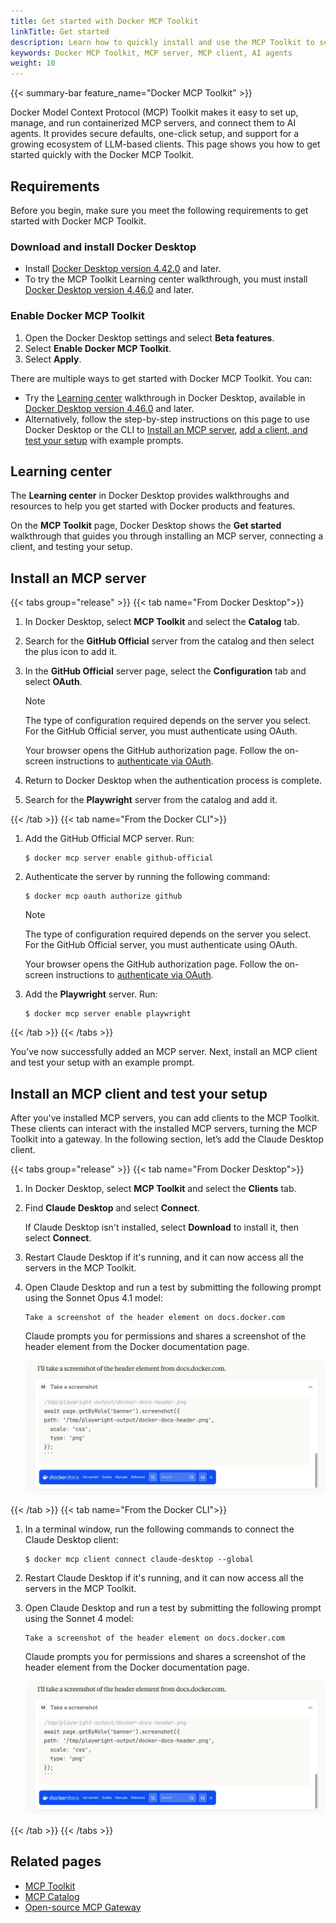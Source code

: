 ```yaml
---
title: Get started with Docker MCP Toolkit
linkTitle: Get started
description: Learn how to quickly install and use the MCP Toolkit to set up servers and clients.
keywords: Docker MCP Toolkit, MCP server, MCP client, AI agents
weight: 10
---
```


{{< summary-bar feature_name="Docker MCP Toolkit" >}}

Docker Model Context Protocol (MCP) Toolkit makes it easy to set up, manage, and run containerized MCP servers, and connect them to AI agents. It provides secure defaults, one-click setup, and support for a growing ecosystem of LLM-based clients. This page shows you how to get started quickly with the Docker MCP Toolkit.

## Requirements

Before you begin, make sure you meet the following requirements to get started with Docker MCP Toolkit.

### Download and install Docker Desktop

- Install [Docker Desktop version 4.42.0](/manuals/desktop/release-notes.md#4420) and later.
- To try the MCP Toolkit Learning center walkthrough, you must install [Docker Desktop version 4.46.0](/manuals/desktop/release-notes.md#4460) and later.

### Enable Docker MCP Toolkit

1. Open the Docker Desktop settings and select **Beta features**.
2. Select **Enable Docker MCP Toolkit**.
3. Select **Apply**.

There are multiple ways to get started with Docker MCP Toolkit. You can:
-  Try the [Learning center](#learning-center) walkthrough in Docker Desktop, available in [Docker Desktop version 4.46.0](/manuals/desktop/release-notes.md#4460) and later.
-  Alternatively, follow the step-by-step instructions on this page to use Docker Desktop or the CLI to [Install an MCP server](#install-an-mcp-server), [add a client, and test your setup](#install-an-mcp-client-and-test-your-setup) with example prompts.

## Learning center

The **Learning center** in Docker Desktop provides walkthroughs and resources to help you get started with Docker products and features.

On the **MCP Toolkit** page, Docker Desktop shows the **Get started** walkthrough that guides you through installing an MCP server, connecting a client, and testing your setup.

## Install an MCP server

{{< tabs group="release" >}}
{{< tab name="From Docker Desktop">}}

1. In Docker Desktop, select **MCP Toolkit** and select the **Catalog** tab.
2. Search for the **GitHub Official** server from the catalog and then select the plus icon to add it.
3. In the **GitHub Official** server page, select the **Configuration** tab and select **OAuth**.

   >[!NOTE]
   >
   > The type of configuration required depends on the server you select. For the GitHub Official server, you must authenticate using OAuth.

   Your browser opens the GitHub authorization page. Follow the on-screen instructions to [authenticate via OAuth](/manuals/ai/mcp-catalog-and-toolkit/toolkit.md#authenticate-via-oauth).

4. Return to Docker Desktop when the authentication process is complete.
5. Search for the **Playwright** server from the catalog and add it.

{{< /tab >}}
{{< tab name="From the Docker CLI">}}

1. Add the GitHub Official MCP server. Run:

   ```console
   $ docker mcp server enable github-official
   ```

2. Authenticate the server by running the following command:

   ```console
   $ docker mcp oauth authorize github
   ```

   >[!NOTE]
   >
   > The type of configuration required depends on the server you select. For the GitHub Official server, you must authenticate using OAuth.

   Your browser opens the GitHub authorization page. Follow the on-screen instructions to [authenticate via OAuth](/manuals/ai/mcp-catalog-and-toolkit/toolkit.md#authenticate-via-oauth).

3. Add the **Playwright** server. Run:

   ```console
   $ docker mcp server enable playwright
   ```
{{< /tab >}}
{{< /tabs >}}

You’ve now successfully added an MCP server. Next, install an MCP client and test your setup with an example prompt.


## Install an MCP client and test your setup

After you've installed MCP servers, you can add clients to the MCP Toolkit. These clients can interact with the installed MCP servers, turning the MCP Toolkit into a gateway. In the following section, let’s add the Claude Desktop client.

{{< tabs group="release" >}}
{{< tab name="From Docker Desktop">}}

1. In Docker Desktop, select **MCP Toolkit** and select the **Clients** tab.
2. Find **Claude Desktop** and select **Connect**.

   If Claude Desktop isn't installed, select **Download** to install it, then select **Connect**.
3. Restart Claude Desktop if it's running, and it can now access all the servers in the MCP Toolkit.
4. Open Claude Desktop and run a test by submitting the following prompt using the Sonnet Opus 4.1 model:

   ```text
   Take a screenshot of the header element on docs.docker.com
   ```
   Claude prompts you for permissions and shares a screenshot of the header element from the Docker documentation page.

   ![Screenshot showing the header of Docker docs.](./images/claude-desktop-example.png)


{{< /tab >}}
{{< tab name="From the Docker CLI">}}

1. In a terminal window, run the following commands to connect the Claude Desktop client:

   ```console
   $ docker mcp client connect claude-desktop --global
   ```
2. Restart Claude Desktop if it's running, and it can now access all the servers in the MCP Toolkit.
3. Open Claude Desktop and run a test by submitting the following prompt using the Sonnet 4 model:

   ```text
   Take a screenshot of the header element on docs.docker.com
   ```
   Claude prompts you for permissions and shares a screenshot of the header element from the Docker documentation page.

   ![Screenshot showing the header of Docker docs.](./images/claude-desktop-example.png)

{{< /tab >}}
{{< /tabs >}}

## Related pages

- [MCP Toolkit](/manuals/ai/mcp-catalog-and-toolkit/toolkit.md)
- [MCP Catalog](/manuals/ai/mcp-catalog-and-toolkit/catalog.md)
- [Open-source MCP Gateway](/manuals/ai/mcp-catalog-and-toolkit/mcp-gateway.md)
